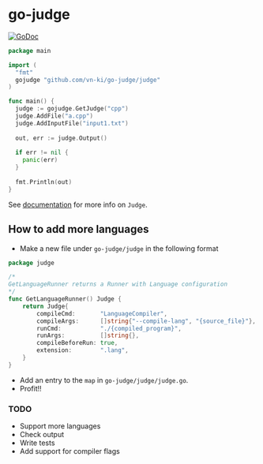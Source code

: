 # go-judge
[![GoDoc](https://godoc.org/github.com/vn-ki/go-judge?status.svg)](https://godoc.org/github.com/vn-ki/go-judge/judge)
```go
package main

import (
  "fmt"
  gojudge "github.com/vn-ki/go-judge/judge"
)

func main() {
  judge := gojudge.GetJudge("cpp")
  judge.AddFile("a.cpp")
  judge.AddInputFile("input1.txt")
  
  out, err := judge.Output()
  
  if err != nil {
    panic(err)
  }
  
  fmt.Println(out)
}

```

See [documentation](https://godoc.org/github.com/vn-ki/go-judge/judge#Judge) for more info on `Judge`.

## How to add more languages

- Make a new file under `go-judge/judge` in the following format

```go
package judge

/*
GetLanguageRunner returns a Runner with Language configuration
*/
func GetLanguageRunner() Judge {
	return Judge{
		compileCmd:       "LanguageCompiler",
		compileArgs:      []string{"--compile-lang", "{source_file}"},
		runCmd:           "./{compiled_program}",
		runArgs:          []string{},
		compileBeforeRun: true,
		extension:        ".lang",
	}
}

```

- Add an entry to the `map` in `go-judge/judge/judge.go`.
- Profit!!

### TODO

- Support more languages
- Check output
- Write tests
- Add support for compiler flags
